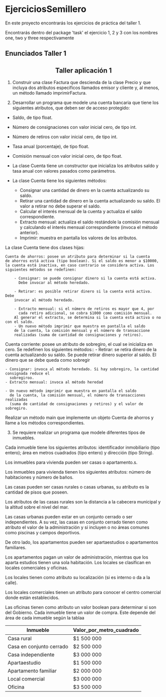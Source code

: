 # EjerciciosSemillero

En este proyecto encontrarás los ejercicios de práctica del taller 1.

Encontrarás dentro del package 'task' el ejercicio 1, 2 y 3 con los nombres one, two y three respectivamente

## Enunciados Taller 1

<center> <h2>Taller aplicación 1</h2> </center>


1)	Construir una clase Factura que descienda de la clase Precio y que incluya dos atributos específicos llamados emisor y cliente y, al menos, un método llamado imprimirFactura.

2)	Desarrollar un programa que modele una cuenta bancaria que tiene los
siguientes atributos, que deben ser de acceso protegido:

- Saldo, de tipo float.

- Número de consignaciones con valor inicial cero, de tipo int.
- Número de retiros con valor inicial cero, de tipo int.
- Tasa anual (porcentaje), de tipo float.
- Comisión mensual con valor inicial cero, de tipo float.
- La clase Cuenta tiene un constructor que inicializa los atributos saldo 
y tasa anual con valores pasados como parámetros.
- La clase Cuenta tiene
los siguientes métodos:
	- Consignar una cantidad de dinero en la cuenta actualizando su saldo.
	- Retirar una cantidad de dinero en la cuenta actualizando su saldo.
	  El valor a retirar no debe superar el saldo.
	- Calcular el interés mensual de la cuenta y actualiza el saldo correspondiente.
	- Extracto mensual: actualiza el saldo restándole la comisión mensual
	  y calculando el interés mensual correspondiente (invoca el método
     anterior).
	- Imprimir: muestra en pantalla los valores de los atributos.

La clase Cuenta tiene dos clases hijas:

	Cuenta de ahorros: posee un atributo para determinar si la cuenta
	de ahorros está activa (tipo boolean). Si el saldo es menor a $10000,
	la cuenta está inactiva, en caso contrario se considera activa. Los
	siguientes métodos se redefinen:

		- Consignar: se puede consignar dinero si la cuenta está activa.
		  Debe invocar al método heredado.

		- Retirar: es posible retirar dinero si la cuenta está activa. Debe
        invocar al método heredado.

		- Extracto mensual: si el número de retiros es mayor que 4, por
		  cada retiro adicional, se cobra $1000 como comisión mensual.
        Al generar el extracto, se determina si la cuenta está activa o no con el saldo.
		- Un nuevo método imprimir que muestra en pantalla el saldo
        de la cuenta, la comisión mensual y el número de transaccione
        realizadas (suma de cantidad de consignaciones y retiros).



Cuenta corriente: posee un atributo de sobregiro, el cual se inicializa en cero. Se redefinen los siguientes métodos::
	- Retirar: se retira dinero de la cuenta actualizando su saldo. Se puede retirar dinero superior al saldo. 
	El dinero que se debe  queda como sobregir
	
	- Consignar: invoca al método heredado. Si hay sobregiro, la cantidad consignada reduce el
	  sobregiroo.
	- Extracto mensual: invoca al método heredad
	
	- Un nuevo método imprimir que muestra en pantalla el saldo
	  de la cuenta, la comisión mensual, el número de transacciones realizadas 
	  (suma de cantidad de consignaciones y retiros) y el valor de sobregiro.
Realizar un método main que implemente un objeto Cuenta de ahorros y llame a los métodos correspondientes.



3)	Se requiere realizar un programa que modele diferentes tipos de inmuebles.

Cada inmueble tiene los siguientes atributos: identificador inmobiliario (tipo entero); área en metros cuadrados (tipo entero) y dirección (tipo String).

Los inmuebles para vivienda pueden ser casas o apartamento.s.

 Los inmuebles para vivienda tienen los siguientes atributos: número de habitaciones y número de baños. 

Las casas pueden ser casas rurales o casas urbanas, su atributo es la cantidad de pisos que poseen.

Los atributos de las casas rurales son la distancia a la cabecera municipal y la altitud sobre el nivel del mar.

Las casas urbanas pueden estar en un conjunto cerrado o ser independientes. A su vez, las casas en conjunto cerrado tienen como atributo el valor de la administración y si incluyen o no áreas comunes como piscinas y campos deportivos. 

De otro lado, los apartamentos pueden ser apartaestudios o apartamentos familiares. 

Los apartamentos pagan un valor de administración, mientras que los aparta estudios tienen una sola habitación.
Los locales se clasifican en locales comerciales y oficinas. 

Los locales tienen como atributo su localización (si es interno o da a la calle). 

Los locales comerciales tienen un atributo para conocer el centro comercial donde
están establecidos. 

Las oficinas tienen como atributo un valor boolean para determinar si son del Gobierno. Cada inmueble tiene un valor de compra.
Este depende del área de cada inmueble según la tablaa


<table>
 <thead>
  <tr>
   <th><strong>Inmueble</strong></th>
   <th><strong>Valor_por_metro_cuadrado</strong></th>
  </tr>
 </thead>
 <tbody>
  <tr>
   <td>Casa rural</td>
   <td>$1 500 000</td>
  </tr> 
  <tr>
   <td>Casa en conjunto cerrado</td>
   <td>$2 500 000</td>
  </tr> 
  <tr>
   <td>Casa independiente</td>
   <td>$3 000 000</td>
  </tr> 
  <tr>
   <td>Apartaestudio</td>
   <td>$1 500 000</td>
  </tr> 
  <tr>
   <td>Apartamento familiar</td>
   <td>$2 000 000</td>
  </tr> 
  <tr>
   <td>Local comercial</td>
   <td>$3 000 000</td>
  </tr> 
  <tr>
   <td>Oficina</td>
   <td>$3 500 000</td>
  </tr> 
 </tbody>
</table.


